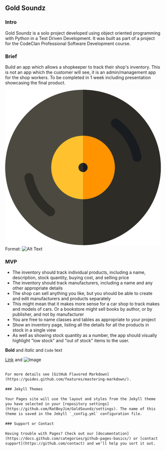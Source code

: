 ## Gold Soundz

### Intro
Gold Soundz is a solo project developed using object oriented programming with Python in a Test Driven Development. It was built as part of a project for the CodeClan Professional Software Development course.

### Brief
Build an app which allows a shopkeeper to track their shop's inventory. This is not an app which the customer will see, it is an admin/management app for the shop workers. To be completed in 1 week including presentation showcasing the final product.

![GoldSoundz Logo](static/images/vinyl.png)
Format: ![Alt Text](url)

### MVP

* The inventory should track individual products, including a name, description, stock quantity, buying cost, and selling price
* The inventory should track manufacturers, including a name and any other appropriate details
* The shop can sell anything you like, but you should be able to create and edit manufacturers and products separately
* This might mean that it makes more sense for a car shop to track makes and models of cars. Or a bookstore might sell books by author, or by publisher, and not by manufacturer
* You are free to name classes and tables as appropriate to your project
* Show an inventory page, listing all the details for all the products in stock in a single view
* As well as showing stock quantity as a number, the app should visually highlight "low stock" and "out of stock" items to the user.

**Bold** and _Italic_ and `Code` text

[Link](url) and ![Image](src)
```

For more details see [GitHub Flavored Markdown](https://guides.github.com/features/mastering-markdown/).

### Jekyll Themes

Your Pages site will use the layout and styles from the Jekyll theme you have selected in your [repository settings](https://github.com/RatBoyJim/GoldSoundz/settings). The name of this theme is saved in the Jekyll `_config.yml` configuration file.

### Support or Contact

Having trouble with Pages? Check out our [documentation](https://docs.github.com/categories/github-pages-basics/) or [contact support](https://github.com/contact) and we’ll help you sort it out.
